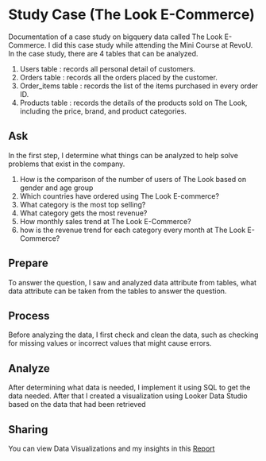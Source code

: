 # Study Case (The Look E-Commerce)

Documentation of a case study on bigquery data called The Look E-Commerce. I did this case study while attending the Mini Course at RevoU. In the case study, there are 4 tables that can be analyzed.

1. Users table : records all personal detail of customers.
2. Orders table : records all the orders placed by the customer.
3. Order_items table : records the list of the items purchased in every order ID.
4. Products table : records the details of the products sold on The Look, including the price, brand, and product categories.

## Ask
In the first step, I determine what things can be analyzed to help solve problems that exist in the company.

1. How is the comparison of the number of users of The Look based on gender and age group
2. Which countries have ordered using The Look E-commerce?
3. What category is the most top selling?
4. What category gets the most revenue?
5. How monthly sales trend at The Look E-Commerce?
6. how is the revenue trend for each category every month at The Look E-Commerce?

## Prepare
To answer the question, I saw and analyzed data attribute from tables, what data attribute can be taken from the tables to answer the question.

## Process
Before analyzing the data, I first check and clean the data, such as checking for missing values or incorrect values that might cause errors.

## Analyze
After determining what data is needed, I implement it using SQL to get the data needed. After that I created a visualization using Looker Data Studio based on the data that had been retrieved

## Sharing
You can view Data Visualizations and my insights in this [Report](https://lookerstudio.google.com/u/0/reporting/b6bdd93f-9195-4dc6-991c-91d1bbe3fffc/page/bRmDD)

